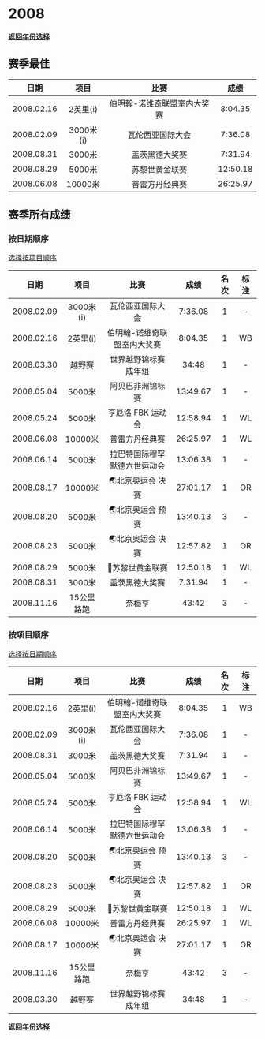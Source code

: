 # 2008

**[返回年份选择](../Results.md)**

## 赛季最佳

|    日期    |   项目    |            比赛             |   成绩   |
| :--------: | :-------: | :-------------------------: | :------: |
| 2008.02.16 | 2英里(i)  | 伯明翰-诺维奇联盟室内大奖赛 | 8:04.35  |
| 2008.02.09 | 3000米(i) |      瓦伦西亚国际大会       | 7:36.08  |
| 2008.08.31 |  3000米   |       盖茨黑德大奖赛        | 7:31.94  |
| 2008.08.29 |  5000米   |       苏黎世黄金联赛        | 12:50.18 |
| 2008.06.08 |  10000米  |       普雷方丹经典赛        | 26:25.97 |

## 赛季所有成绩

### 按日期顺序<a id='1'></a>

[选择按项目顺序](#2)

|    日期    |    项目    |             比赛             |   成绩   | 名次 | 标注 |
| :--------: | :--------: | :--------------------------: | :------: | :--: | :--: |
| 2008.02.09 | 3000米(i)  |       瓦伦西亚国际大会       | 7:36.08  |  1   |  -   |
| 2008.02.16 |  2英里(i)  | 伯明翰-诺维奇联盟室内大奖赛  | 8:04.35  |  1   |  WB  |
| 2008.03.30 |   越野赛   |    世界越野锦标赛 成年组     |  34:48   |  1   |  -   |
| 2008.05.04 |   5000米   |       阿贝巴非洲锦标赛       | 13:49.67 |  1   |  -   |
| 2008.05.24 |   5000米   |      亨厄洛 FBK 运动会       | 12:58.94 |  1   |  WL  |
| 2008.06.08 |  10000米   |        普雷方丹经典赛        | 26:25.97 |  1   |  WL  |
| 2008.06.14 |   5000米   | 拉巴特国际穆罕默德六世运动会 | 13:06.38 |  1   |  -   |
| 2008.08.17 |  10000米   |       🌏北京奥运会 决赛       | 27:01.17 |  1   |  OR  |
| 2008.08.20 |   5000米   |       🌏北京奥运会 预赛       | 13:40.13 |  3   |  -   |
| 2008.08.23 |   5000米   |       🌏北京奥运会 决赛       | 12:57.82 |  1   |  OR  |
| 2008.08.29 |   5000米   |       💎苏黎世黄金联赛        | 12:50.18 |  1   |  WL  |
| 2008.08.31 |   3000米   |        盖茨黑德大奖赛        | 7:31.94  |  1   |  -   |
| 2008.11.16 | 15公里路跑 |            奈梅亨            |  43:42   |  3   |  -   |

### 按项目顺序<a id='2'></a>

[选择按日期顺序](#1)

|    日期    |    项目    |             比赛             |   成绩   | 名次 | 标注 |
| :--------: | :--------: | :--------------------------: | :------: | :--: | :--: |
| 2008.02.16 |  2英里(i)  | 伯明翰-诺维奇联盟室内大奖赛  | 8:04.35  |  1   |  WB  |
| 2008.02.09 | 3000米(i)  |       瓦伦西亚国际大会       | 7:36.08  |  1   |  -   |
| 2008.08.31 |   3000米   |        盖茨黑德大奖赛        | 7:31.94  |  1   |  -   |
| 2008.05.04 |   5000米   |       阿贝巴非洲锦标赛       | 13:49.67 |  1   |  -   |
| 2008.05.24 |   5000米   |      亨厄洛 FBK 运动会       | 12:58.94 |  1   |  WL  |
| 2008.06.14 |   5000米   | 拉巴特国际穆罕默德六世运动会 | 13:06.38 |  1   |  -   |
| 2008.08.20 |   5000米   |       🌏北京奥运会 预赛       | 13:40.13 |  3   |  -   |
| 2008.08.23 |   5000米   |       🌏北京奥运会 决赛       | 12:57.82 |  1   |  OR  |
| 2008.08.29 |   5000米   |       💎苏黎世黄金联赛        | 12:50.18 |  1   |  WL  |
| 2008.06.08 |  10000米   |        普雷方丹经典赛        | 26:25.97 |  1   |  WL  |
| 2008.08.17 |  10000米   |       🌏北京奥运会 决赛       | 27:01.17 |  1   |  OR  |
| 2008.11.16 | 15公里路跑 |            奈梅亨            |  43:42   |  3   |  -   |
| 2008.03.30 |   越野赛   |    世界越野锦标赛 成年组     |  34:48   |  1   |  -   |

**[返回年份选择](../Results.md)**